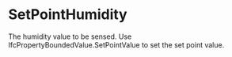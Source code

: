 SetPointHumidity
================

The humidity value to be sensed. Use IfcPropertyBoundedValue.SetPointValue to set the set point value.
